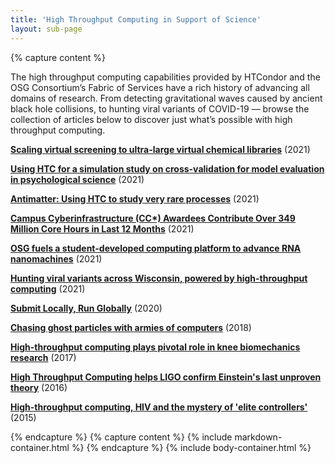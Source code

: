 ```yaml
---
title: 'High Throughput Computing in Support of Science'
layout: sub-page
---
```

{% capture content %}

The high throughput computing capabilities provided by HTCondor and the OSG Consortium’s Fabric of Services have a rich history of advancing all domains of research. From detecting gravitational waves caused by ancient black hole collisions, to hunting viral variants of COVID-19 –– browse the collection of articles below to discover just what’s possible with high throughput computing.

**[Scaling virtual screening to ultra-large virtual chemical libraries](https://path-cc.io/news/2021-08-19-Spencer-Showcase/)** (2021)

**[Using HTC for a simulation study on cross-validation for model evaluation in psychological science](https://path-cc.io/news/2021-08-19-Hannah-Showcase/)** (2021)

**[Antimatter: Using HTC to study very rare processes](https://path-cc.io/news/2021-08-19-Anirvan-Showcase/)** (2021)

**[Campus Cyberinfrastructure (CC*) Awardees Contribute Over 349 Million Core Hours in Last 12 Months](https://path-cc.io/news/2021-01-15-Campus-Cyberinfrastructure-Awardees-Contribute-to-OSG/)** (2021)

**[OSG fuels a student-developed computing platform to advance RNA nanomachines](https://path-cc.io/news/2021-08-10-Science-Gateway/)** (2021)

**[Hunting viral variants across Wisconsin, powered by high-throughput computing](https://morgridge.org/story/hunting-viral-variants-across-wisconsin-powered-by-high-throughput-computing/)** (2021)

**[Submit Locally, Run Globally](https://path-cc.io/news/2020-12-7-Submit-Locally-Run-Globally/)** (2020)

**[Chasing ghost particles with armies of computers](https://morgridge.org/story/chasing-ghost-particles-with-armies-of-computers/)** (2018)

**[High-throughput computing plays pivotal role in knee biomechanics research](https://morgridge.org/story/high-throughput-computing-plays-pivotal-role-in-knee-biomechanics-research/)** (2017)

**[High Throughput Computing helps LIGO confirm Einstein's last unproven theory](https://morgridge.org/story/high-throughput-computing-helps-ligo-confirm-einsteins-last-unproven-theory/)** (2016)

**[High-throughput computing, HIV and the mystery of 'elite controllers'](https://morgridge.org/story/high-throughput-computing-hiv-and-the-mystery-of-elite-controllers/)** (2015)

{% endcapture %}
{% capture content %}
{% include markdown-container.html %}
{% endcapture %}
{% include body-container.html %}
